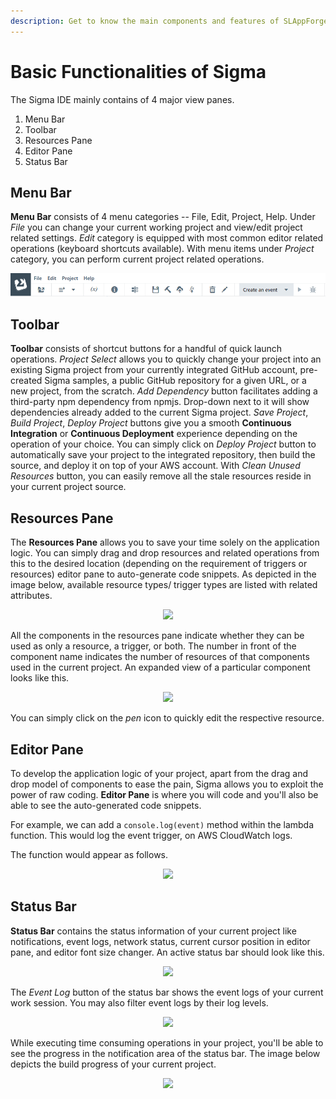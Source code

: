 ```yaml
---
description: Get to know the main components and features of SLAppForge Sigma cloud IDE, for a smooth serverless development journey
---
```


# Basic Functionalities of Sigma

The Sigma IDE mainly contains of 4 major view panes.
1. Menu Bar
2. Toolbar
3. Resources Pane
4. Editor Pane
5. Status Bar

## Menu Bar

**Menu Bar** consists of 4 menu categories -- File, Edit, Project, Help. Under
_File_ you can change your current working project and view/edit project related
settings. _Edit_ category is equipped with most common editor related operations
(keyboard shortcuts available). With menu items under _Project_ category, you
can perform current project related operations.

![Menu Bar and Toolbar](images/guide/menu-bar-and-toolbar.png)

## Toolbar

**Toolbar** consists of shortcut buttons for a handful of quick launch operations.
_Project Select_ allows you to quickly change your project into an existing Sigma
project from your currently integrated GitHub account, pre-created Sigma samples,
a public GitHub repository for a given URL, or a new project, from the scratch.
_Add Dependency_ button facilitates adding a third-party npm dependency from npmjs.
Drop-down next to it will show dependencies already added to the current Sigma
project. _Save Project_, _Build Project_, _Deploy Project_ buttons give you a
smooth **Continuous Integration** or **Continuous Deployment** experience
depending on the operation of your choice. You can simply click on _Deploy Project_
button to automatically save your project to the integrated repository, then
build the source, and deploy it on top of your AWS account. With _Clean Unused
Resources_ button, you can easily remove all the stale resources reside in your
current project source.

## Resources Pane

The **Resources Pane** allows you to save your time solely on the application
logic. You can simply drag and drop resources and related operations from this
to the desired location (depending on the requirement of triggers or resources)
editor pane to auto-generate code snippets. As depicted in the image below,
available resource types/ trigger types are listed with related attributes.

<p align="center">
  <img height="500" src="./images/guide/aws_resources_view.png">
</p>

All the components in the resources pane indicate whether they can be used as only
a resource, a trigger, or both. The number in front of the component name indicates
the number of resources of that components used in the current project. An expanded
view of a particular component looks like this.

<p align="center">
  <img height="180" src="./images/guide/aws_expanded_resource_view.png">
</p>

You can simply click on the _pen_ icon to quickly edit the respective resource.

## Editor Pane

To develop the application logic of your project, apart from the drag and drop
model of components to ease the pain, Sigma allows you to exploit the power of
raw coding. **Editor Pane** is where you will code and you'll also be able to
see the auto-generated code snippets.

For example, we can add a `console.log(event)` method within the lambda function.
This would log the event trigger, on AWS CloudWatch logs.

The function would appear as follows.

<p align="center">
  <img width="600" src="./images/guide/function_developed.JPG">
</p>

## Status Bar

**Status Bar** contains the status information of your current project like
notifications, event logs, network status, current cursor position in editor pane,
and editor font size changer. An active status bar should look like this.

<p align="center">
  <img src="./images/guide/status_bar.png">
</p>

The _Event Log_ button of the status bar shows the event logs of your current
work session. You may also filter event logs by their log levels.

<p align="center">
  <img height="500" src="./images/guide/event_logs.png">
</p>

While executing time consuming operations in your project, you'll be able to see
the progress in the notification area of the status bar. The image below depicts
the build progress of your current project.

<p align="center">
  <img src="./images/guide/status_bar_progress.png">
</p>

